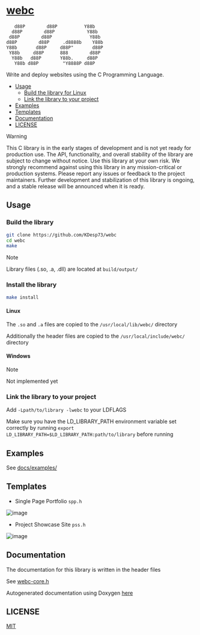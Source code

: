 # [webc](https://kdesp73.github.io/webc-site)

```
   d88P        d88P          Y88b          
  d88P        d88P            Y88b         
 d88P        d88P              Y88b        
d88P        d88P     .d8888b    Y88b       
Y88b       d88P     d88P"       d88P       
 Y88b     d88P      888        d88P        
  Y88b   d88P       Y88b.     d88P         
   Y88b d88P         "Y8888P d88P          
```

Write and deploy websites using the C Programming Language.


<!--toc:start-->
- [Usage](#usage)
    - [Build the library for Linux](#build-the-library-for-linux)
    - [Link the library to your project](#link-the-library-to-your-project)
- [Examples](#examples)
- [Templates](#templates)
- [Documentation](#documentation)
- [LICENSE](#license)
<!--toc:end-->

> [!WARNING]
> This C library is in the early stages of development and is not yet ready for production use. 
> The API, functionality, and overall stability of the library are subject to change without notice. 
> Use this library at your own risk. We strongly recommend against using this library in any mission-critical or production systems. 
> Please report any issues or feedback to the project maintainers. Further development and stabilization of 
> this library is ongoing, and a stable release will be announced when it is ready.


## Usage

### Build the library

```bash
git clone https://github.com/KDesp73/webc
cd webc
make
```

> [!NOTE]
> Library files (.so, .a, .dll) are located at `build/output/`

### Install the library

```bash
make install
```
#### Linux

The `.so` and `.a` files are copied to the `/usr/local/lib/webc/` directory 

Additionally the header files are copied to the `/usr/local/include/webc/` directory

#### Windows

> [!NOTE]
> Not implemented yet


### Link the library to your project

Add `-Lpath/to/library -lwebc` to your LDFLAGS

Make sure you have the LD_LIBRARY_PATH environment variable set correctly by running `export LD_LIBRARY_PATH=$LD_LIBRARY_PATH:path/to/library` before running

## Examples

See [docs/examples/](./docs/examples/core.md)

## Templates

- Single Page Portfolio `spp.h`
  
![image](https://github.com/KDesp73/webc/assets/63654361/60561368-e2fd-42c2-9151-f9dac91cfea2)

- Project Showcase Site `pss.h`

![image](https://github.com/KDesp73/webc/assets/63654361/bc6c94b0-56ee-427d-be43-56f259deeea5)


## Documentation

The documentation for this library is written in the header files

See [webc-core.h](./include/webc-core.h)

Autogenerated documentation using Doxygen [here](https://kdesp73.github.io/webc-docs/)

## LICENSE

[MIT](./LICENSE)
